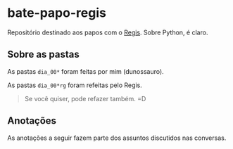 # bate-papo-regis

Repositório destinado aos papos com o [Regis](https://github.com/rg3915). Sobre Python, é claro.


## Sobre as pastas

As pastas `dia_00*` foram feitas por mim (dunossauro).

As pastas `dia_00*rg` foram refeitas pelo Regis.

> Se você quiser, pode refazer também. =D


## Anotações

As anotações a seguir fazem parte dos assuntos discutidos nas conversas.

